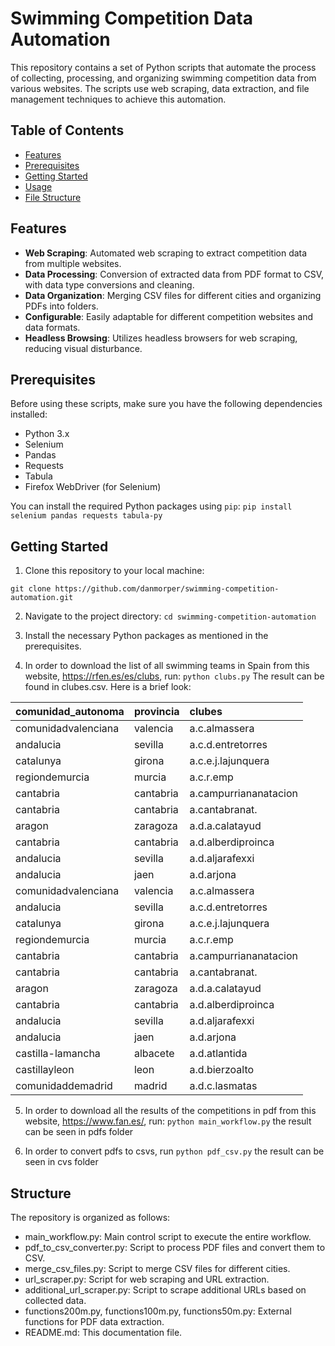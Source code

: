 # Swimming Competition Data Automation

This repository contains a set of Python scripts that automate the process of collecting, processing, and organizing swimming competition data from various websites. The scripts use web scraping, data extraction, and file management techniques to achieve this automation.

## Table of Contents

- [Features](#features)
- [Prerequisites](#prerequisites)
- [Getting Started](#getting-started)
- [Usage](#usage)
- [File Structure](#file-structure)

## Features

- **Web Scraping**: Automated web scraping to extract competition data from multiple websites.
- **Data Processing**: Conversion of extracted data from PDF format to CSV, with data type conversions and cleaning.
- **Data Organization**: Merging CSV files for different cities and organizing PDFs into folders.
- **Configurable**: Easily adaptable for different competition websites and data formats.
- **Headless Browsing**: Utilizes headless browsers for web scraping, reducing visual disturbance.

## Prerequisites

Before using these scripts, make sure you have the following dependencies installed:

- Python 3.x
- Selenium
- Pandas
- Requests
- Tabula
- Firefox WebDriver (for Selenium)

You can install the required Python packages using `pip`:
`pip install selenium pandas requests tabula-py`



## Getting Started

1. Clone this repository to your local machine:

`git clone https://github.com/danmorper/swimming-competition-automation.git`

2. Navigate to the project directory:
`cd swimming-competition-automation`

3. Install the necessary Python packages as mentioned in the prerequisites.

4. In order to download the list of all swimming teams in Spain from this website, https://rfen.es/es/clubs, run: 
`python clubs.py`
The result can be found in clubes.csv. Here is a brief look:

| comunidad_autonoma      | provincia           | clubes                                          |
|:------------------------|:--------------------|:------------------------------------------------|
| comunidadvalenciana     | valencia            | a.c.almassera                                   |
| andalucia               | sevilla             | a.c.d.entretorres                               |
| catalunya               | girona              | a.c.e.j.lajunquera                              |
| regiondemurcia          | murcia              | a.c.r.emp                                       |
| cantabria               | cantabria           | a.campurriananatacion                           |
| cantabria               | cantabria           | a.cantabranat.                                  |
| aragon                  | zaragoza            | a.d.a.calatayud                                 |
| cantabria               | cantabria           | a.d.alberdiproinca                              |
| andalucia               | sevilla             | a.d.aljarafexxi                                 |
| andalucia               | jaen                | a.d.arjona                                      |
| comunidadvalenciana     | valencia            | a.c.almassera                                   |
| andalucia               | sevilla             | a.c.d.entretorres                               |
| catalunya               | girona              | a.c.e.j.lajunquera                              |
| regiondemurcia          | murcia              | a.c.r.emp                                       |
| cantabria               | cantabria           | a.campurriananatacion                           |
| cantabria               | cantabria           | a.cantabranat.                                  |
| aragon                  | zaragoza            | a.d.a.calatayud                                 |
| cantabria               | cantabria           | a.d.alberdiproinca                              |
| andalucia               | sevilla             | a.d.aljarafexxi                                 |
| andalucia               | jaen                | a.d.arjona                                      |
| castilla-lamancha       | albacete            | a.d.atlantida                                   |
| castillayleon           | leon                | a.d.bierzoalto                                  |
| comunidaddemadrid       | madrid              | a.d.c.lasmatas                                  |

5. In order to download all the results of the competitions in pdf from this website, https://www.fan.es/, run:
`python main_workflow.py`
the result can be seen in pdfs folder

6. In order to convert pdfs to csvs, run 
`python pdf_csv.py`
the result can be seen in cvs folder
## Structure
The repository is organized as follows:

- main_workflow.py: Main control script to execute the entire workflow.
- pdf_to_csv_converter.py: Script to process PDF files and convert them to CSV.
- merge_csv_files.py: Script to merge CSV files for different cities.
- url_scraper.py: Script for web scraping and URL extraction.
- additional_url_scraper.py: Script to scrape additional URLs based on collected data.
- functions200m.py, functions100m.py, functions50m.py: External functions for PDF data extraction.
- README.md: This documentation file.